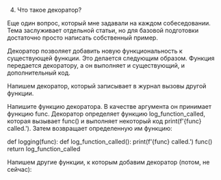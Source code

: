 4. Что такое декоратор?

Еще один вопрос, который мне задавали на каждом собеседовании. Тема заслуживает отдельной статьи, но для базовой
подготовки достаточно просто написать собственный пример.

Декоратор позволяет добавить новую функциональность к существующей функции. Это делается следующим образом. Функция
передается декоратору, а он выполняет и существующий, и дополнительный код.

Напишем декоратор, который записывает в журнал вызовы другой функции.

Напишите функцию декоратора. В качестве аргумента он принимает функцию func. Декоратор определяет функцию
log_function_called, которая вызывает func() и выполняет некоторый код print(f'{func} called.'). Затем возвращает
определенную им функцию:

def logging(func):
 def log_function_called():
   print(f'{func} called.')
   func()
 return log_function_called

Напишем другие функции, к которым добавим декоратор (потом, не сейчас):

